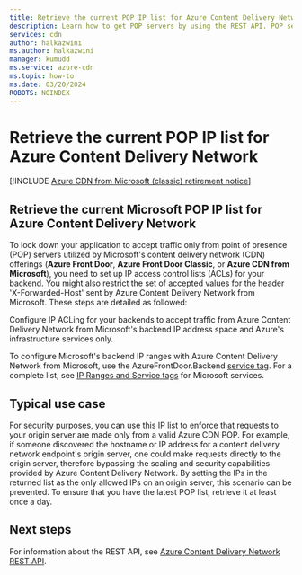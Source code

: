 ```yaml
---
title: Retrieve the current POP IP list for Azure Content Delivery Network| Microsoft Docs
description: Learn how to get POP servers by using the REST API. POP servers make requests to origin servers associated with Azure Content Delivery Network endpoints.
services: cdn
author: halkazwini
ms.author: halkazwini
manager: kumudd
ms.service: azure-cdn
ms.topic: how-to
ms.date: 03/20/2024
ROBOTS: NOINDEX
---
```


# Retrieve the current POP IP list for Azure Content Delivery Network

[!INCLUDE [Azure CDN from Microsoft (classic) retirement notice](../../includes/cdn-classic-retirement.md)]

<a name='retrieve-the-current-microsoft-pop-ip-list-for-azure-cdn'></a>

## Retrieve the current Microsoft POP IP list for Azure Content Delivery Network

To lock down your application to accept traffic only from point of presence (POP) servers utilized by Microsoft's content delivery network (CDN) offerings (**Azure Front Door**, **Azure Front Door Classic**, or **Azure CDN from Microsoft**), you need to set up IP access control lists (ACLs) for your backend. You might also restrict the set of accepted values for the header 'X-Forwarded-Host' sent by Azure Content Delivery Network from Microsoft. These steps are detailed as followed:

Configure IP ACLing for your backends to accept traffic from Azure Content Delivery Network from Microsoft's backend IP address space and Azure's infrastructure services only.

To configure Microsoft's backend IP ranges with Azure Content Delivery Network from Microsoft, use the AzureFrontDoor.Backend [service tag](../virtual-network/service-tags-overview.md). For a complete list, see [IP Ranges and Service tags](https://www.microsoft.com/en-us/download/details.aspx?id=56519) for Microsoft services.

## Typical use case

For security purposes, you can use this IP list to enforce that requests to your origin server are made only from a valid Azure CDN POP. For example, if someone discovered the hostname or IP address for a content delivery network endpoint's origin server, one could make requests directly to the origin server, therefore bypassing the scaling and security capabilities provided by Azure Content Delivery Network. By setting the IPs in the returned list as the only allowed IPs on an origin server, this scenario can be prevented. To ensure that you have the latest POP list, retrieve it at least once a day.

## Next steps

For information about the REST API, see [Azure Content Delivery Network REST API](/rest/api/cdn/).
